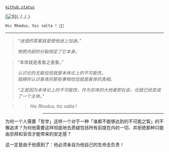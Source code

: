 [`github.status`](https://githubstatus.com/)

[![S](https://readme-typing-svg.demolab.com/?font=Anka+Coder&duration=1024&pause=1024&color=F74173&center=true&width=435&lines=...;Hic+Rhodus,+hic+salta!)](../../..)

~~~~ postscript
Hic Rhodus, hic salta ! 🌹💃
~~~~

----

> *“谜语的答案就是使他迷上加迷。”*
> 
> *物质内部的分裂规定了它本身。*
> 

> “本体就是表象之表象。”
> 
> *认识论的无能恰恰就是本体论上的不可能性。*  
> *阻碍你认识客体的那些事物恰恰就是客体的真相。*  
> 
> *“正是因为本体论上的不可能性，作为实体的大他者即社会，也就已经变成了一个主体。”*
> 

> > *Hic Rhodus, hic salta !*

> > > ----

为何一个人需要「哲学」这样一个对于一种「谁都不能够达到的不可能之智」的不懈追求？为何他需要这样彻底地去质疑包括所有前提在内的一切、并拒绝那种只能由崇拜和盲信才能带来的安定感？

这一定是由于他感到了：他必须亲自为他自己的生命去负责！

